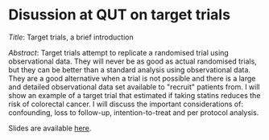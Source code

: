 # Disussion at QUT on target trials

*Title*: Target trials, a brief introduction

*Abstract*: Target trials attempt to replicate a randomised trial using observational data. They will never be as good as actual randomised trials, but they can be better than a standard analysis using observational data. They are a good alternative when a trial is not possible and there is a large and detailed observational data set available to "recruit" patients from. I will show an example of a target trial that estimated if taking statins reduces the risk of colorectal cancer. I will discuss the important considerations of: confounding, loss to follow-up, intention-to-treat and per protocol analysis.

Slides are available [here](https://agbarnett.github.io/talks/target_trials/slides).

